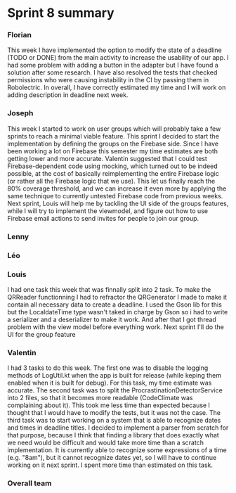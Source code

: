 Sprint 8 summary
================

### Florian
This week I have implemented the option to modify the state of a deadline (TODO or DONE) from the main 
activity to increase the usability of our app. I had some problem with adding a button in the adapter
but I have found a solution after some research. I have also resolved the tests that checked permissions
who were causing instability in the CI by passing them in Robolectric. In overall, I have correctly 
estimated my time and I will work on adding description in deadline next week.

### Joseph

This week I started to work on user groups which will probably take a few
sprints to reach a minimal viable feature. This sprint I decided to start
the implementation by defining the groups on the Firebase side. Since I
have been working a lot on Firebase this semester my time estimates are
both getting lower and more accurate. Valentin suggested that I could test
Firebase-dependent code using mocking, which turned out to be indeed
possible, at the cost of basically reimplementing the entire Firebase logic
(or rather all the Firebase logic that we use). This let us finally reach the
80% coverage threshold, and we can increase it even more by applying the same
technique to currently untested Firebase code from previous weeks. Next
sprint, Louis will help me by tackling the UI side of the groups features,
while I will try to implement the viewmodel, and figure out how to use
Firebase email actions to send invites for people to join our group.

### Lenny

### Léo

### Louis
I had one task this week that was finnally split into 2 task. To make the QRReader functionning I had to refractor the QRGenerator I made to make it contain all necessary data to create a deadline. I used the Gson lib for this but the LocaldateTime type wasn't taked in charge by Gson so i had to write a serializer and a deserializer to make it work. And after that I got thread problem with the view model before everything work. Next sprint I'll do the UI for the group feature

### Valentin
I had 3 tasks to do this week. The first one was to disable the logging methods of LogUtil.kt when the
app is built for release (while keping them enabled when it is built for debug). For this task, my time
estimate was accurate. The second task was to split the ProcrastinationDetectorService into 2 files, so
that it becomes more readable (CodeClimate was complaining about it). This took me less time than
expected because I thought that I would have to modify the tests, but it was not the case. The third
task was to start working on a system that is able to recognize dates and times in deadline titles. I
decided to implement a parser from scratch for that purpose, because I think that finding a library that
does exactly what we need would be difficult and would take more time than a scratch implementation. It
is currently able to recognize some expressions of a time (e.g. "8am"), but it cannot recognize dates yet,
so I will have to continue working on it next sprint. I spent more time than estimated on this task.

### Overall team
